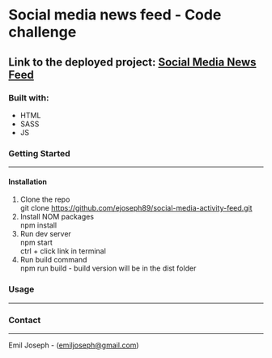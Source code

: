 # Social media news feed - Code challenge  

## Link to the deployed project: [Social Media News Feed](https://ejoseph89-social-media-newsfeed.netlify.app/)  

### Built with:  
- HTML
- SASS
- JS  

### Getting Started
---  
#### Installation
1. Clone the repo  
   git clone https://github.com/ejoseph89/social-media-activity-feed.git  
2. Install NOM packages  
   npm install  
3. Run dev server  
   npm start  
   ctrl + click link in terminal  
4. Run build command  
   npm run build - build version will be in the dist folder  

### Usage  
---  


### Contact  
---  
Emil Joseph - (emiljoseph@gmail.com)
